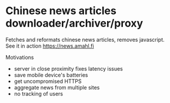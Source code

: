# Chinese news articles downloader/archiver/proxy
Fetches and reformats chinese news articles, removes javascript.  
See it in action https://news.amahl.fi

Motivations  
- server in close proximity fixes latency issues
- save mobile device's batteries
- get uncompromised HTTPS
- aggregate news from multiple sites
- no tracking of users

